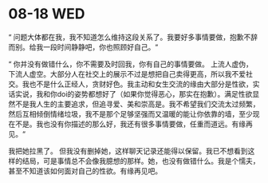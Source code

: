 # 08-18 WED

“ 问题大体都在我，我不知道怎么维持这段关系了。我要好多事情要做，抱歉不辞而别。给我一段时间静静吧，你也照顾好自己。“

“ 你并没有做错什么，你不需要及时回我，你有自己的事情要做。 上流人虚伪，下流人虚空。大部分人在社交上的展示不过是想把自己卖得更高，所以我不爱社交。我也不是什么正经人，贪财好色。我主动和女生交流的缘由大部分是性欲，实话实说，我和你doi的姿势都想好了（如果你觉得恶心，那实在抱歉）。满足性欲显然不是我人生的主要追求，但追寻爱、美和崇高是。我不希望我们交流太过频繁，然后互相倾倒情绪垃圾，我不是那个足够坚强而又温暖的能让你依靠的墙，至少现在不是。我也没有你描述的那么好，我还有很多事情要做，任重而道远。有缘再见。“

我把她拉黑了。 但我没有删掉她，这样聊天记录还能得以保留。我已不想看到这样的结局，可是事情总不会像我臆想的那样。她，也没有做错什么。我是个懦夫，甚至不知道该如何面对自己的性欲。有缘再见吧。
